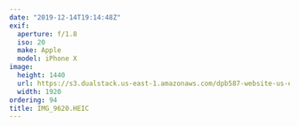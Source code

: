 ```yaml
---
date: "2019-12-14T19:14:48Z"
exif:
  aperture: f/1.8
  iso: 20
  make: Apple
  model: iPhone X
image:
  height: 1440
  url: https://s3.dualstack.us-east-1.amazonaws.com/dpb587-website-us-east-1/asset/gallery/2019-south-america/4e08da8e-b6b3-0476-c9c4-e619b3b8756b~1920.jpg
  width: 1920
ordering: 94
title: IMG_9620.HEIC
---
```

